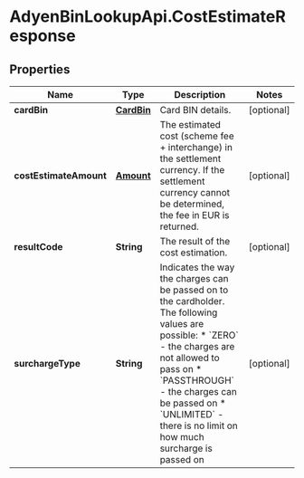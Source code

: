 # AdyenBinLookupApi.CostEstimateResponse

## Properties

Name | Type | Description | Notes
------------ | ------------- | ------------- | -------------
**cardBin** | [**CardBin**](CardBin.md) | Card BIN details. | [optional] 
**costEstimateAmount** | [**Amount**](Amount.md) | The estimated cost (scheme fee + interchange) in the settlement currency. If the settlement currency cannot be determined, the fee in EUR is returned. | [optional] 
**resultCode** | **String** | The result of the cost estimation. | [optional] 
**surchargeType** | **String** | Indicates the way the charges can be passed on to the cardholder. The following values are possible: * &#x60;ZERO&#x60; - the charges are not allowed to pass on * &#x60;PASSTHROUGH&#x60; - the charges can be passed on * &#x60;UNLIMITED&#x60; - there is no limit on how much surcharge is passed on | [optional] 


